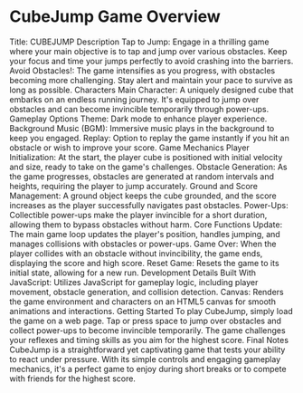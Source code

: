 # CubeJump Game Overview
Title: CUBEJUMP
Description
Tap to Jump: Engage in a thrilling game where your main objective is to tap and jump over various obstacles. Keep your focus and time your jumps perfectly to avoid crashing into the barriers.
Avoid Obstacles!: The game intensifies as you progress, with obstacles becoming more challenging. Stay alert and maintain your pace to survive as long as possible.
Characters
Main Character: A uniquely designed cube that embarks on an endless running journey. It's equipped to jump over obstacles and can become invincible temporarily through power-ups.
Gameplay Options
Theme: Dark mode to enhance player experience.
Background Music (BGM): Immersive music plays in the background to keep you engaged.
Replay: Option to replay the game instantly if you hit an obstacle or wish to improve your score.
Game Mechanics
Player Initialization: At the start, the player cube is positioned with initial velocity and size, ready to take on the game's challenges.
Obstacle Generation: As the game progresses, obstacles are generated at random intervals and heights, requiring the player to jump accurately.
Ground and Score Management: A ground object keeps the cube grounded, and the score increases as the player successfully navigates past obstacles.
Power-Ups: Collectible power-ups make the player invincible for a short duration, allowing them to bypass obstacles without harm.
Core Functions
Update: The main game loop updates the player's position, handles jumping, and manages collisions with obstacles or power-ups.
Game Over: When the player collides with an obstacle without invincibility, the game ends, displaying the score and high score.
Reset Game: Resets the game to its initial state, allowing for a new run.
Development Details
Built With JavaScript: Utilizes JavaScript for gameplay logic, including player movement, obstacle generation, and collision detection.
Canvas: Renders the game environment and characters on an HTML5 canvas for smooth animations and interactions.
Getting Started
To play CubeJump, simply load the game on a web page. Tap or press space to jump over obstacles and collect power-ups to become invincible temporarily. The game challenges your reflexes and timing skills as you aim for the highest score.
Final Notes
CubeJump is a straightforward yet captivating game that tests your ability to react under pressure. With its simple controls and engaging gameplay mechanics, it's a perfect game to enjoy during short breaks or to compete with friends for the highest score.
